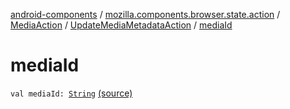 [android-components](../../../index.md) / [mozilla.components.browser.state.action](../../index.md) / [MediaAction](../index.md) / [UpdateMediaMetadataAction](index.md) / [mediaId](./media-id.md)

# mediaId

`val mediaId: `[`String`](https://kotlinlang.org/api/latest/jvm/stdlib/kotlin/-string/index.html) [(source)](https://github.com/mozilla-mobile/android-components/blob/master/components/browser/state/src/main/java/mozilla/components/browser/state/action/BrowserAction.kt#L457)